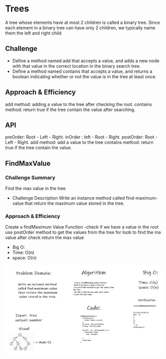 # Trees
A tree whose elements have at most 2 children is called a binary tree. Since each element in a binary tree can have only 2 children, we typically name them the left and right child

## Challenge
* Define a method named add that accepts a value, and adds a new node with that value in the correct location in the binary search tree.
* Define a method named contains that accepts a value, and returns a boolean indicating whether or not the value is in the tree at least once.

## Approach & Efficiency
add method: adding a value to the tree after checking the root.
contains method: return true if the tree contain the value after searching.
## API
preOrder: Root - Left - Right.
inOrder : left - Root - Right.
postOrder: Root - Left - Right.
add method: add a value to the tree
contains method: return true if the tree contain the value.

## FindMaxValue
### Challenge Summary
Find the max value in the tree
- Challenge Description
Write an instance method called find-maximum-value that return the maximum value stored in the tree.

### Approach & Efficiency
Create a findMaximum Value Function -check if we have a value in the root
use postOrder method to get the values from the tree
for loob to find the ma value after check
return the max value
- Big O:
- Time: O(n)
- space: O(n)

<img src="./trees/cc16.png" />
